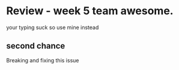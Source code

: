 # Review - week 5 team awesome.
your typing suck so use mine instead

## second chance
Breaking and fixing this issue